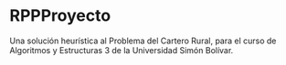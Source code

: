# RPPProyecto

Una solución heurística al Problema del Cartero Rural, para el curso de Algoritmos y Estructuras 3 de la Universidad Simón Bolívar.

